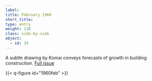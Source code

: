 ```yaml
---
label: 
title: February 1960
short_title:
type: entry
weight: 130
class: side-by-side
object:
  - id: 34
---
```


A subtle drawing by Komai conveys forecasts of growth in building construction.
[Full issue](https://usmodernist.org/AF/AF-1960-02.PDF)

{{< q-figure id="1960feb" >}}
